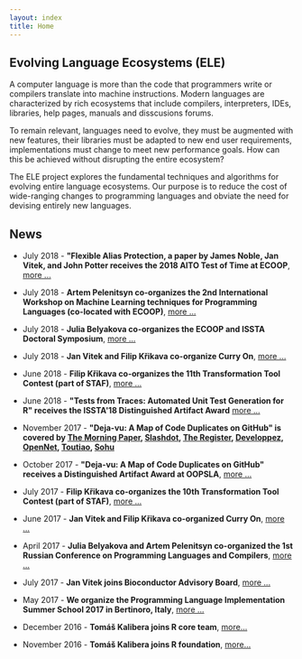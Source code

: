 ```yaml
---
layout: index
title: Home
---
```


## Evolving Language Ecosystems (ELE)

A computer language is more than the code that programmers write or compilers
translate into machine instructions. Modern languages are characterized by rich
ecosystems that include compilers, interpreters, IDEs, libraries, help pages,
manuals and disscusions forums.

To remain relevant, languages need to evolve, they must be augmented with new
features, their libraries must be adapted to new end user requirements,
implementations must change to meet new performance goals. How can this be
achieved without disrupting the entire ecosystem?

The ELE project explores the fundamental techniques and algorithms for evolving
entire language ecosystems. Our purpose is to reduce the cost of wide-ranging
changes to programming languages and obviate the need for devising entirely new
languages.

## News

<!-- 2019 -->

<!--
- April 2019 - 
  **Jan Vitek, Paley Li, Ryan Culpepper, and Artem Pelenitsyn co-organize ETAPS 2019**,
  [more ...](https://conf.researchr.org/committee/etaps-2019/etaps-2019-organizing-committee/)
-->

<!-- 2018 -->

<!--
- November 2018 - 
  **Guido Chari co-organizes META'18 : Workshop on Meta-Programming Techniques and Reflection (part of SPLASH)**,
  [more ...](https://2018.splashcon.org/track/meta-2018/)

- November 2018 - 
  **Jan Vitek, Filip Křikava, Paley Li, and Konrad Siek co-organize SPLASH**,
  [more ...](https://2018.splashcon.org/committee/splash-2018-organizing-committee)
  -->

- July 2018 - 
  **"Flexible Alias Protection, a paper by James Noble, Jan Vitek, and John Potter receives the 2018 AITO Test of Time at ECOOP**,
  [more ...](http://www.aito.org/ToT/2018.html)

- July 2018 - 
  **Artem Pelenitsyn co-organizes the 2nd International Workshop on Machine Learning techniques for Programming Languages (co-located with ECOOP)**,
  [more ...](https://conf.researchr.org/track/ecoop-issta-2018/ML4PL-2018-papers/)

- July 2018 -
  **Julia Belyakova co-organizes the ECOOP and ISSTA Doctoral Symposium**,
  [more ...](https://conf.researchr.org/track/ecoop-issta-2018/ecoop-issta-2018-doctoral-symposium/)

- July 2018 -
  **Jan Vitek and Filip Křikava co-organize Curry On**,
  [more ...](http://curry-on.org/2018/)

- June 2018 - 
  **Filip Křikava co-organizes the 11th Transformation Tool Contest (part of STAF)**,
  [more ...](https://www.transformation-tool-contest.eu/)

- June 2018 - 
  **"Tests from Traces: Automated Unit Test Generation for R" receives the ISSTA'18 Distinguished Artifact Award**
  [more ...](https://twitter.com/i/web/status/1008868048638377984) 

- November 2017 - 
  **"Deja-vu: A Map of Code Duplicates on GitHub" is covered by 
  [The Morning Paper](https://blog.acolyer.org/2017/11/20/dejavu-a-map-of-code-duplicates-on-github/), 
  [Slashdot](https://developers.slashdot.org/story/17/11/23/2352233/more-than-half-of-github-is-duplicate-code-researchers-find), 
  [The Register](https://www.theregister.co.uk/2017/11/21/github_duplicate_code/), 
  [Developpez](https://www.developpez.com/actu/175363/GitHub-des-chercheurs-estiment-que-plus-de-la-moitie-des-codes-ecrits-en-Java-Python-C-Cplusplus-et-JavaScript-sont-dupliques/), 
  [OpenNet](https://www.opennet.ru/opennews/art.shtml?num=47596),
  [Toutiao](https://www.toutiao.com/a6491879685222302221/), 
  [Sohu](http://www.sohu.com/a/206363660_114760)**

- October 2017 -
  **"Deja-vu: A Map of Code Duplicates on GitHub" receives a Distinguished Artifact Award at OOPSLA**,
  [more ...](http://mondego.ics.uci.edu/projects/dejavu/)

- July 2017 - 
  **Filip Křikava co-organizes the 10th Transformation Tool Contest (part of STAF)**,
  [more ...](https://www.transformation-tool-contest.eu/2017/)

- June 2017 -
  **Jan Vitek and Filip Křikava co-organized Curry On**,
  [more ...](http://curry-on.org/2018/)

- April 2017 -
  **Julia Belyakova and Artem Pelenitsyn co-organized the 1st Russian Conference on Programming Languages and Compilers**,
  [more ...](http://plc.sfedu.ru/)

- July 2017 -
  **Jan Vitek joins Bioconductor Advisory Board**,
  [more ...](https://www.bioconductor.org/about/advisory-board/)

- May 2017 - 
  **We organize the Programming Language Implementation Summer School 2017 in Bertinoro, Italy**,
  [more ...](https://prl-prg-ss.github.io.)

<!-- 2016 -->

- December 2016 - 
  **Tomáš Kalibera joins R core team**,
  [more...](https://stat.ethz.ch/pipermail/r-announce/2016/000610.html) 

- November 2016 - 
  **Tomáš Kalibera joins R foundation**,
  [more...](https://stat.ethz.ch/pipermail/r-announce/2016/000609.html) 
